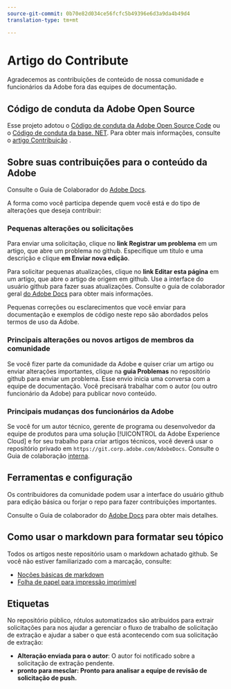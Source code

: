 ```yaml
---
source-git-commit: 0b70e82d034ce56fcfc5b49396e6d3a9da4b49d4
translation-type: tm+mt

---
```

# Artigo do Contribute

Agradecemos as contribuições de conteúdo de nossa comunidade e funcionários da Adobe fora das equipes de documentação.

## Código de conduta da Adobe Open Source

Esse projeto adotou o [Código de conduta da Adobe Open Source Code](code-of-conduct.md) ou o [Código de conduta da base. NET](https://dotnetfoundation.org/code-of-conduct). Para obter mais informações, consulte o [artigo Contribuição](contributing.md) .

## Sobre suas contribuições para o conteúdo da Adobe

Consulte o Guia de Colaborador do [Adobe Docs](https://docs.adobe.com/help/en/contributor/contributor-guide/introduction.html).

A forma como você participa depende quem você está e do tipo de alterações que deseja contribuir:

### Pequenas alterações ou solicitações

Para enviar uma solicitação, clique no **link Registrar um problema** em um artigo, que abre um problema no github. Especifique um título e uma descrição e clique **em Enviar nova edição**.

Para solicitar pequenas atualizações, clique no **link Editar esta página** em um artigo, que abre o artigo de origem em github. Use a interface do usuário github para fazer suas atualizações. Consulte o guia de colaborador geral [do Adobe Docs](https://docs.adobe.com/help/en/contributor/contributor-guide/introduction.html) para obter mais informações.

Pequenas correções ou esclarecimentos que você enviar para documentação e exemplos de código neste repo são abordados pelos termos de uso da Adobe.

### Principais alterações ou novos artigos de membros da comunidade

Se você fizer parte da comunidade da Adobe e quiser criar um artigo ou enviar alterações importantes, clique na **guia Problemas** no repositório github para enviar um problema. Esse envio inicia uma conversa com a equipe de documentação. Você precisará trabalhar com o autor (ou outro funcionário da Adobe) para publicar novo conteúdo.

<!--
If you submit a pull request with significant changes to documentation and code examples, you'll see a message in the pull request asking you to submit an online contribution license agreement (CLA). You must complete the online form before we can review your pull request.
-->

### Principais mudanças dos funcionários da Adobe

Se você for um autor técnico, gerente de programa ou desenvolvedor da equipe de produtos para uma solução [!UICONTROL da Adobe Experience Cloud] e for seu trabalho para criar artigos técnicos, você deverá usar o repositório privado em `https://git.corp.adobe.com/AdobeDocs`. Consulte o Guia de colaboração [interna](https://docs.adobe.com/content/help/en/collaborative-doc-instructions/collaboration-guide/home.html).

<!--Employees from other parts of the Adobe world should use the public repo for minor updates.-->

## Ferramentas e configuração

Os contribuidores da comunidade podem usar a interface do usuário github para edição básica ou forjar o repo para fazer contribuições importantes.

Consulte o Guia de colaborador do [Adobe Docs](https://docs.adobe.com/help/en/contributor/contributor-guide/introduction.html) para obter mais detalhes.

## Como usar o markdown para formatar seu tópico

Todos os artigos neste repositório usam o markdown achatado github. Se você não estiver familiarizado com a marcação, consulte:

* [Noções básicas de markdown](https://help.github.com/articles/getting-started-with-writing-and-formatting-on-github/)
* [Folha de papel para impressão imprimível](https://guides.github.com/pdfs/markdown-cheatsheet-online.pdf)

## Etiquetas

No repositório público, rótulos automatizados são atribuídos para extrair solicitações para nos ajudar a gerenciar o fluxo de trabalho de solicitação de extração e ajudar a saber o que está acontecendo com sua solicitação de extração:

* **Alteração enviada para o autor**: O autor foi notificado sobre a solicitação de extração pendente.
* **pronto para mesclar: Pronto para analisar a equipe de revisão de solicitação de push.**
